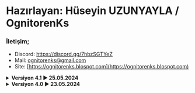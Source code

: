 #  Hazırlayan: Hüseyin UZUNYAYLA / OgnitorenKs
###  İletişim;
-   Discord: https://discord.gg/7hbzSGTYeZ
-   Mail: ognitorenks@gmail.com
-   Site: [https://ognitorenks.blospot.com](https://ognitorenks.blospot.com)

<details><B><summary> Versiyon 4.1 ► 25.05.2024</B></summary>

	• "OgnitorenKs_Reader" başlığında nizami görüntü için kodlar düzenlendi.
	• "Hepsi bir arada Windows Hazırla [AIO]" bölümüne farklı mimari sürümlerin x86 üzerinde birleştirilmesiyle ilgili uyarı mesajı eklendi.
		• Ayrıca tüm sürümlerin görüntülenmesi için Ana sürüm imajında "Sources" klasöründe "ei.cfg" dosyası eklemesi için yeni kodlar eklendi.
	• Komut ekranı başlığına programın sürüm bilgisi eklendi.
	• Dil dosyasında bazı düzenlemeler yapıldı.
	• "Format sonrası batch script ekle" bölümünde mount kontrol komutu eklendi.

</details><details><B><summary> Versiyon 4.0 ► 23.05.2024</B></summary>

	• Genel olarak bazı kodlar revize edildi.
	• Dosya konumunu belirten 'L' değişkeni 'Konum' olarak düzenlendi.
	• Regedit dönüştürme kodlarında yer alan hatalar giderildi.
	• "Modelong2" başlığı tek bir bölümde kullandıldığı için ilgili bölüme alınıp başlık iptal edildi.
	• install.wim/esd dosya yolu kontrol bölümünde ESD için yapılan kontrollerde komutlara ekleme yapıldı.
	• Hata mesajlarını göstermesi için oluşturduğum 'LE' başlığı 'Error_Window' olarak değiştirildi.
	• 'Mount_Check' ve 'Mount_Check2' başlıkları birleştirildi. Bağlı kodlar revize edildi.
	• Dil kodları revize edildi. Eski sisteme ait dil kodları kaldırıldı.
	• Regedit entegrasyonu bölümünde bazı dönüştürme eksiklikleri giderildi.
	• 'Windows Setup düzenle' bölümü eklendi.
		• Lerup lauch bar ve programların hızlıca eklenmesi. İlk kurulumda dosyayı internetten indirir.
		• Windows 11 eski donanım engellemesini kaldırmak için bypass kayıtlarını entegre eder.
		• VMD sürücüleri ekler. İlk kurulumda dosyayı internetten indirir.
		• Setup özelleştirmesiyle alakalı dosyaları değiştirir. 3 adet dosya ile sınırlandırılmıştır.
	• Regedit ekleme bölümü için özel başlıklar oluşturuldu.
	
</details>